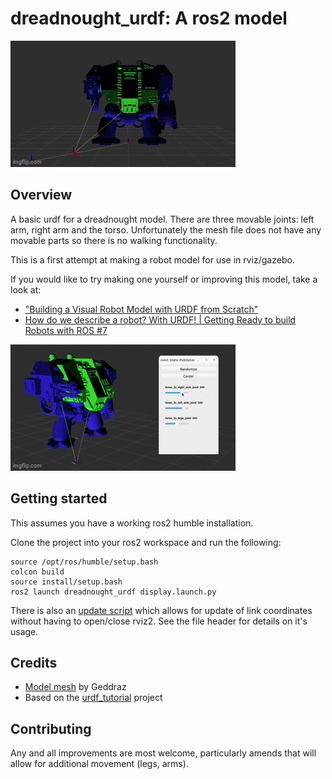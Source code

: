 # dreadnought_urdf: A ros2 model

![whirl](media/gif/whirl.gif)

## Overview

A basic urdf for a dreadnought model. There are three movable joints: left arm, right arm and the torso. Unfortunately the mesh file does not have any movable parts so there is no walking functionality.

This is a first attempt at making a robot model for use in rviz/gazebo.

If you would like to try making one yourself or improving this model, take a look at:
* ["Building a Visual Robot Model with URDF from Scratch"](http://wiki.ros.org/urdf/Tutorials/Building%20a%20Visual%20Robot%20Model%20with%20URDF%20from%20Scratch)
* [How do we describe a robot? With URDF! | Getting Ready to build Robots with ROS #7](https://www.youtube.com/watch?v=CwdbsvcpOHM&ab_channel=ArticulatedRobotics)

![Joint demo](media/gif/joint_demo.gif)

## Getting started

This assumes you have a working ros2 humble installation.

Clone the project into your ros2 workspace and run the following:

    source /opt/ros/humble/setup.bash
    colcon build 
    source install/setup.bash 
    ros2 launch dreadnought_urdf display.launch.py

There is also an [update script](urdf_updater/updater.py) which allows for update of link coordinates without having to open/close rviz2. See the file header for details on it's usage.

## Credits

* [Model mesh](https://cults3d.com/en/3d-model/art/dreadnought-base-model-with-extra-arms) by Geddraz
* Based on the [urdf_tutorial](https://github.com/ros/urdf_tutorial/) project

## Contributing

Any and all improvements are most welcome, particularly amends that will allow for additional movement (legs, arms).